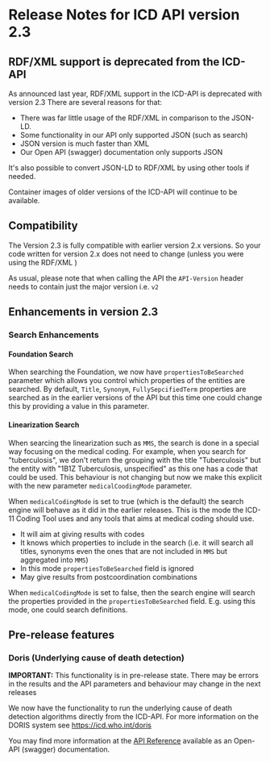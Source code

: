 ﻿# Release Notes for ICD API version 2.3

## RDF/XML support is deprecated from the ICD-API

As announced last year, RDF/XML support in the ICD-API is deprecated with version 2.3
There are several reasons for that:

- There was far little usage of the RDF/XML in comparison to the JSON-LD.
- Some functionality in our API only supported JSON (such as search)
- JSON version is much faster than XML
- Our Open API (swagger) documentation only supports JSON 

It's also possible to convert JSON-LD to RDF/XML by using other tools if needed.

Container images of older versions of the ICD-API will continue to be available.
 
## Compatibility

The Version 2.3 is fully compatible with earlier version 2.x versions. So your code written for version 2.x does not need to change (unless you were using the RDF/XML )

As usual, please note that when calling the API the `API-Version` header needs to contain just the major version i.e. `v2`

## Enhancements in version 2.3

### Search Enhancements

#### Foundation Search

When searching the Foundation, we now have `propertiesToBeSearched` parameter which allows you control which properties of the entities are searched. By default, `Title`, `Synonym`, `FullySepcifiedTerm` properties are searched as in the earlier versions of the API but this time one could change this by providing a value in this parameter. 

#### Linearization Search


When searcing the linearization such as `MMS`, the search is done in a special way focusing on the medical coding. For example, when you search for "tuberculosis", we don't return the grouping with the title "Tuberculosis" but the entity with "1B1Z Tuberculosis, unspecified" as this one has a code that could be used. This behaviour is not changing but now we make this explicit with the new parameter `medicalCoodingMode` parameter.

When `medicalCodingMode` is set to true (which is the default) the search engine will behave as it did in the earlier releases. This is the mode the ICD-11 Coding Tool uses and any tools that aims at medical coding should use.

- It will aim at giving results with codes
- It knows which properties to include in the search (i.e. it will search all titles, synonyms even the ones that are not included in `MMS` but aggregated into `MMS`)
- In this mode `propertiesToBeSearched` field is ignored
- May give results from postcoordination combinations


When `medicalCodingMode` is set to false, then the search engine will search the properties provided in the `propertiesToBeSearched` field. E.g. using this mode, one could search definitions.


## Pre-release features

### Doris (Underlying cause of death detection)

**IMPORTANT:** This functionality is in pre-release state. There may be errors in the results and the API parameters and behaviour may change in the next releases 

We now have the functionality to run the underlying cause of death detection algorithms directly from the ICD-API. For more information on the DORIS system see https://icd.who.int/doris 


You may find more information at the [API Reference](https://id.who.int/swagger/index.html) available as an Open-API (swagger) documentation.
